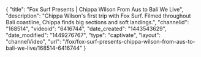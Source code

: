 {
    "title": "Fox Surf Presents | Chippa Wilson From Aus to Bali We Live",
    "description": "Chippa Wilson's first trip with Fox Surf. Filmed throughout Bali coastline, Chippa finds big sections and soft landings.",
    "channelid": "168514",
    "videoid": "6416744",
    "date_created": "1443543629",
    "date_modified": "1449276767",
    "type": "captivate",
    "layout": "channelVideo",
    "url": "\/fox\/fox-surf-presents-chippa-wilson-from-aus-to-bali-we-live\/168514-6416744"
}